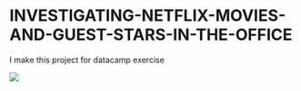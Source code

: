 # INVESTIGATING-NETFLIX-MOVIES-AND-GUEST-STARS-IN-THE-OFFICE
I make this project for datacamp exercise


![](https://github.com/turusan-asak/INVESTIGATING-NETFLIX-MOVIES-AND-GUEST-STARS-IN-THE-OFFICE/blob/main/INVESTIGATING%20NETFLIX%20MOVIES%20AND%20GUEST%20STARS%20IN%20THE%20OFFICE.ipynb)

